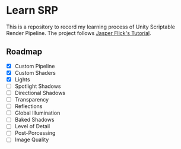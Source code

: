 # Learn SRP

This is a repository to record my learning process of Unity Scriptable Render Pipeline. The project follows [Jasper Flick's Tutorial](https://catlikecoding.com/unity/tutorials/scriptable-render-pipeline/).

## Roadmap

- [x] Custom Pipeline
- [x] Custom Shaders
- [x] Lights
- [ ] Spotlight Shadows
- [ ] Directional Shadows
- [ ] Transparency
- [ ] Reflections
- [ ] Global Illumination
- [ ] Baked Shadows
- [ ] Level of Detail
- [ ] Post-Porcessing
- [ ] Image Quality
